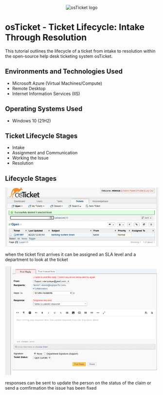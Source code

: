 <p align="center">
<img src="https://i.imgur.com/Clzj7Xs.png" alt="osTicket logo"/>
</p>

<h1>osTicket - Ticket Lifecycle: Intake Through Resolution</h1>
This tutorial outlines the lifecycle of a ticket from intake to resolution within the open-source help desk ticketing system osTicket.<br />



<h2>Environments and Technologies Used</h2>

- Microsoft Azure (Virtual Machines/Compute)
- Remote Desktop
- Internet Information Services (IIS)

<h2>Operating Systems Used </h2>

- Windows 10</b> (21H2)

<h2>Ticket Lifecycle Stages</h2>

- Intake
- Assignment and Communication
- Working the Issue
- Resolution

<h2>Lifecycle Stages</h2>


<p>
<img src="f/f1.png">
</p>
<p>
when the ticket first arrives it can be assigned an SLA level and a department to look at the ticket
<p>
<img src="f/f2.png">
</p>
<p>
responses can be sent to update the person on the status of the claim or send a comfirmation the issue has been fixed

